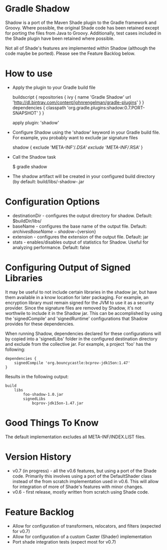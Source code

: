 Gradle Shadow
=============

Shadow is a port of the Maven Shade plugin to the Gradle framework and Groovy. Where possible, the original
Shade code has been retained except for porting the files from Java to Groovy. Additionally, test cases included
in the Shade plugin have been retained where possible.

Not all of Shade's features are implemented within Shadow (although the code maybe be ported). Please see the Feature
Backlog below.

How to use
=============

+ Apply the plugin to your Gradle build file

    buildscript {
        repositories {
            ivy {
                name 'Gradle Shadow'
                url 'http://dl.bintray.com/content/johnrengelman/gradle-plugins'
            }
        }
        dependencies {
            classpath 'org.gradle.plugins:shadow:0.7.PORT-SNAPSHOT'
        }
    }

    apply plugin: 'shadow'

+ Configure Shadow using the 'shadow' keyword in your Gradle build file. For example, you probably want to exclude
jar signature files

    shadow {
        exclude 'META-INF'/*.DSA'
        exclude 'META-INF/*.RSA'
    }

+ Call the Shadow task

    $ gradle shadow

+ The shadow artifact will be created in your configured build directory (by default: build/libs/<project>-shadow-<version>.jar

Configuration Options
=====================

+ destinationDir - configures the output directory for shadow. Default: $buildDir/libs/
+ baseName - configures the base name of the output file. Default: ${archivesBaseName}-shadow-${version}
+ extension - configures the extension of the output file. Default: jar
+ stats - enables/disables output of statistics for Shadow. Useful for analyzing performance. Default: false

Configuring Output of Signed Libraries
======================================

It may be useful to not include certain libraries in the shadow jar, but have them available in a know location for
later packaging. For example, an encryption library must remain signed for the JVM to use it as a security provider.
Since the signature files are removed by Shadow, it's not worthwile to include it in the Shadow jar. This can be
accomplished by using the 'signedCompile' and 'signedRuntime' configurations that Shadow provides for these dependencies.

When running Shadow, dependencies declared for these configurations will by copied into a 'signedLibs' folder in the
configured destination directory and exclude from the collective jar. For example, a project 'foo' has the following:

    dependencies {
        signedCompile 'org.bouncycastle:bcprov-jdk15on:1.47'
    }

Results in the following output:

    build
        libs
            foo-shadow-1.0.jar
            signedLibs
                bcprov-jdk15on-1.47.jar

Good Things To Know
===================

The default implementation excludes all META-INF/INDEX.LIST files.

Version History
===============

+ v0.7 (in progress) - all the v0.6 features, but using a port of the Shade code. Primarily this involves using a port
of the DefaultShader class instead of the from scratch implementation used in v0.6. This will allow for integration of
more of Shade's features with minor changes.
+ v0.6 - first release, mostly written from scratch using Shade code.

Feature Backlog
===============
+ Allow for configuration of transformers, relocators, and filters (expected for v0.7)
+ Allow for configuration of a custom Caster (Shader) implementation
+ Port shade integration tests (expect most for v0.7)
